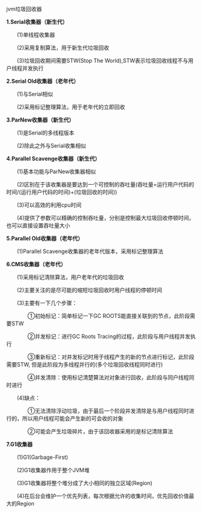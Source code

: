 jvm垃圾回收器


**1.Serial收集器（新生代）**

　　(1)单线程收集器

　　(2)采用复制算法，用于新生代垃圾回收

　　(3)垃圾回收期间需要STW(Stop The World),STW表示垃圾回收线程不与用户线程并发执行

**2.Serial Old收集器（老年代）**

　　(1)与Serial相似

　　(2)采用标记整理算法，用于老年代的立即回收

**3.ParNew收集器（新生代）**

　　(1)是Serial的多线程版本

　　(2)除此之外与Serial收集相似

**4.Parallel Scavenge收集器（新生代）**

　　(1)基本功能与ParNew收集器相似

　　(2)区别在于该收集器是要达到一个可控制的吞吐量(吞吐量=运行用户代码的时间/(运行用户代码的时间)+(垃圾回收的时间))

　　(3)可以高效的利用cpu时间

　　(4)提供了参数可以精确的控制吞吐量，分别是控制最大垃圾回收停顿时间，也可以直接设置吞吐量大小

**5.Parallel Old收集器（老年代）**

　　(1)Parallel Scavenge收集器的老年代版本，采用标记整理算法

**6.CMS收集器（老年代）**

　　(1)采用标记清除算法，用户老年代的垃圾回收

　　(2)主要关注的是尽可能的缩短垃圾回收时用户线程的停顿时间

　　(3)主要有一下几个步骤：

　　　　①初始标记：简单标记一下GC ROOTS能直接关联到的节点，此阶段需要STW

　　　　②并发标记：进行GC Roots Tracing的过程，此阶段与用户线程并发执行

　　　　③重新标记：对并发标记时用于线程产生的新的节点进行标记，此阶段需要STW, 但是此阶段为多线程并行的(多个垃圾回收线程同时进行)

　　　　④并发清除：使用标记清楚算法对对象进行回收，此阶段与同户线程同时进行

　　(4)缺点：

　　　　①无法清除浮动垃圾，由于最后一个阶段并发清除是与用户线程同时进行的，所以用户线程可能会产生新的可会收的对象

　　　　②可能会产生垃圾碎片，由于该回收器采用的是标记清除算法

**7.G1收集器**

　　(1)G1(Garbage-First)

　　(2)G1收集器作用于整个JVM堆

　　(3)G1收集器将整个堆分成了大小相同的独立区域(Region)

　　(4)在后台会维护一个优先列表，每次根据允许的收集时间，优先回收价值最大的Region